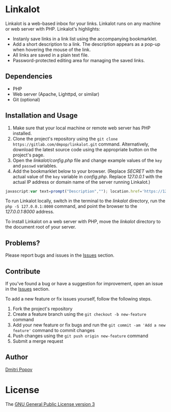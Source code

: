 # Linkalot

Linkalot is a web-based inbox for your links. Linkalot runs on any machine or web server with PHP. Linkalot's highlights:

- Instanly save links in a link list using the accompanying bookmarklet.
- Add a short description to a link. The description appears as a pop-up when hovering the mouse of the link.
- All links are saved in a plain text file.
- Password-protected editing area for managing the saved links.

## Dependencies

- PHP
- Web server (Apache, Lighttpd, or similar)
- Git (optional)

## Installation and Usage

1. Make sure that your local machine or remote web server has PHP installed.
2. Clone the project's repository using the `git clone https://gitlab.com/dmpop/linkalot.git` command. Alternatively, download the latest source code using the appropriate button on the project's page.
3. Open the _linkalot/config.php_ file and change example values of the `key` and `passwd` variables.
4. Add the bookmarklet below to your browser. (Replace _SECRET_ with the actual value of the `key` variable in _config.php_. Replace _127.0.0.1_ with the actual IP address or domain name of the server running Linkalot.)

```javascript
javascript:var text=prompt("Description",""); location.href='https://127.0.0.1/linkalot/?url='+encodeURIComponent(location.href)+'&key=SECRET&txt='+escape(text)

```

To run Linkalot locally, switch in the terminal to the _linkalot_ directory,  run the `php -S 127.0.0.1:8000` command, and point the browser to the _127.0.0.1:8000_ address.

To install Linkalot on a web server with PHP, move the _linkalot_ directory to the document root of your server.

## Problems?

Please report bugs and issues in the [Issues](https://gitlab.com/dmpop/linkalot/issues) section.

## Contribute

If you've found a bug or have a suggestion for improvement, open an issue in the [Issues](https://gitlab.com/dmpop/linkalot/issues) section.

To add a new feature or fix issues yourself, follow the following steps.

1. Fork the project's repository
2. Create a feature branch using the `git checkout -b new-feature` command
3. Add your new feature or fix bugs and run the `git commit -am 'Add a new feature'` command to commit changes
4. Push changes using the `git push origin new-feature` command
5. Submit a merge request

## Author

[Dmitri Popov](https://www.tokyomade.photography/)

# License

The [GNU General Public License version 3](http://www.gnu.org/licenses/gpl-3.0.en.html)
